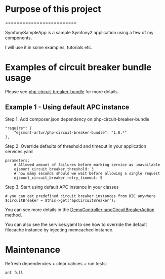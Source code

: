 # Purpose of this project
=========================

SymfonySampleApp is a sample Symfony2 application using a few of my components.

I will use it in some examples, tutorials etc.

# Examples of circuit breaker bundle usage

Please see [php-circuit-breaker-bundle](https://github.com/ejsmont-artur/php-circuit-breaker-bundle) for more details.

## Example 1 - Using default APC instance

Step 1. Add composer.json dependency on php-circuit-breaker-bundle

    "require": {
        "ejsmont-artur/php-circuit-breaker-bundle": "1.0.*"
    },

Step 2. Override defaults of threshold and timeout in your application services.yaml

    parameters:
        # Allowed amount of failures before marking service as unavailable
        ejsmont_circuit_breaker.threshold: 3
        # how many seconds should we wait before allowing a single request
        ejsmont_circuit_breaker.retry_timeout: 5

Step 3. Start using default APC instance in your classes

    # you can get predefined circuit breaker instances from DIC anywhere
    $circuitBreaker = $this->get('apcCircuitBreaker');

You can see more details in the [DemoController::apcCircuitBreakerAction](https://github.com/ejsmont-artur/SymfonySampleApp/blob/master/src/Acme/DemoBundle/Controller/DemoController.php) method.

You can also see the services.yaml to see how to override the default filecache instance by injecting memcached instance.

# Maintenance

Refresh dependencies + clear cahces + run tests:

    ant full
